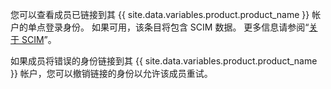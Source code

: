 您可以查看成员已链接到其 {{ site.data.variables.product.product_name }} 帐户的单点登录身份。 如果可用，该条目将包含 SCIM 数据。 更多信息请参阅“[关于 SCIM](/github/setting-up-and-managing-organizations-and-teams/about-scim)”。

如果成员将错误的身份链接到其 {{ site.data.variables.product.product_name }} 帐户，您可以撤销链接的身份以允许该成员重试。
